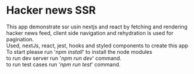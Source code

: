 <h1>Hacker news SSR</h1>
This app demonstrate ssr usin nextjs and react by fetching and rendering hacker news feed, client side navigation and rehydration is used for pagination. 
<br/>
Used, nextJs, react, jest, hooks and styled components to create this app
<br/>
To start please run '<i>npm install</i>' to install the node modules
<br/>
to run dev server run '<i>npm run dev</i>' command.
<br/>
to run test cases run '<i>npm run test</i>' command.
<br/>
